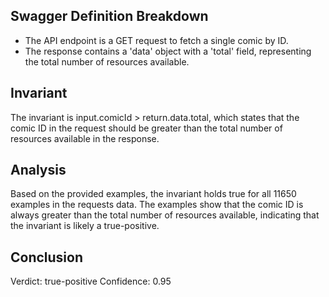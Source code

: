 ## Swagger Definition Breakdown
- The API endpoint is a GET request to fetch a single comic by ID.
- The response contains a 'data' object with a 'total' field, representing the total number of resources available.

## Invariant
The invariant is input.comicId > return.data.total, which states that the comic ID in the request should be greater than the total number of resources available in the response.

## Analysis
Based on the provided examples, the invariant holds true for all 11650 examples in the requests data. The examples show that the comic ID is always greater than the total number of resources available, indicating that the invariant is likely a true-positive.

## Conclusion
Verdict: true-positive
Confidence: 0.95
